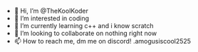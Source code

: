 - 👋 Hi, I’m @TheKoolKoder
- 👀 I’m interested in coding
- 🌱 I’m currently learning c++ and i know scratch
- 💞️ I’m looking to collaborate on nothing right now
- 📫 How to reach me, dm me on discord! .amogusiscool2525

<!---
TheKoolKoder/TheKoolKoder is a ✨ special ✨ repository because its `README.md` (this file) appears on your GitHub profile.
You can click the Preview link to take a look at your changes.
--->
